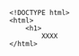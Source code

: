  <!-- HTML file -->
        <!DOCTYPE html>
        <html>
            <h1>
                XXXX
        </html>
